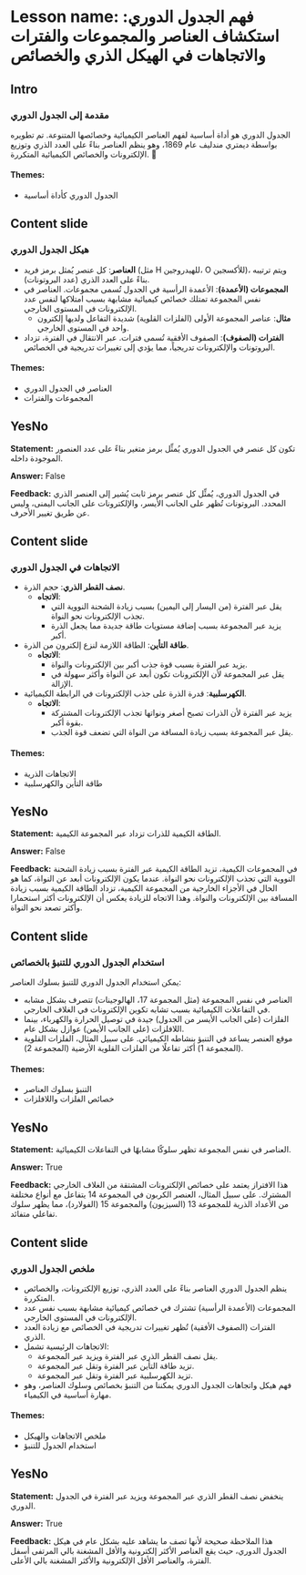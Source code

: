 # Lesson name: فهم الجدول الدوري: استكشاف العناصر والمجموعات والفترات والاتجاهات في الهيكل الذري والخصائص

## Intro

### مقدمة إلى الجدول الدوري

الجدول الدوري هو أداة أساسية لفهم العناصر الكيميائية وخصائصها المتنوعة. تم تطويره بواسطة ديمتري مندليف عام 1869، وهو ينظم العناصر بناءً على العدد الذري وتوزيع الإلكترونات والخصائص الكيميائية المتكررة. 🌟

#### **Themes:**
- الجدول الدوري كأداة أساسية

## Content slide

### هيكل الجدول الدوري

- **العناصر**: كل عنصر يُمثل برمز فريد (مثل H للهيدروجين، O للأكسجين)، ويتم ترتيبه بناءً على العدد الذري (عدد البروتونات).
- **المجموعات (الأعمدة)**: الأعمدة الرأسية في الجدول تُسمى مجموعات. العناصر في نفس المجموعة تمتلك خصائص كيميائية مشابهة بسبب امتلاكها لنفس عدد الإلكترونات في المستوى الخارجي.
  - **مثال**: عناصر المجموعة الأولى (الفلزات القلوية) شديدة التفاعل ولديها إلكترون واحد في المستوى الخارجي.
- **الفترات (الصفوف)**: الصفوف الأفقية تُسمى فترات. عبر الانتقال في الفترة، تزداد البروتونات والإلكترونات تدريجياً، مما يؤدي إلى تغييرات تدريجية في الخصائص.

#### **Themes:**
- العناصر في الجدول الدوري
- المجموعات والفترات

## YesNo

**Statement:** تكون كل عنصر في الجدول الدوري يُمثِّل برمز متغير بناءً على عدد العنصور الموجودة داخله.

**Answer:** False

**Feedback:**
في الجدول الدوري، يُمثِّل كل عنصر برمز ثابت يُشير إلى العنصر الذري المحدد. البروتونات تُظهر على الجانب الأيسر، والإلكترونات على الجانب اليمنى، وليس عن طريق تغيير الأحرف.


## Content slide

### الاتجاهات في الجدول الدوري

- **نصف القطر الذري**: حجم الذرة.
  - **الاتجاه**:
    - يقل عبر الفترة (من اليسار إلى اليمين) بسبب زيادة الشحنة النووية التي تجذب الإلكترونات نحو النواة.
    - يزيد عبر المجموعة بسبب إضافة مستويات طاقة جديدة مما يجعل الذرة أكبر.
- **طاقة التأين**: الطاقة اللازمة لنزع إلكترون من الذرة.
  - **الاتجاه**:
    - يزيد عبر الفترة بسبب قوة جذب أكبر بين الإلكترونات والنواة.
    - يقل عبر المجموعة لأن الإلكترونات تكون أبعد عن النواة وأكثر سهولة في الإزالة.
- **الكهرسلبية**: قدرة الذرة على جذب الإلكترونات في الرابطة الكيميائية.
  - **الاتجاه**:
    - يزيد عبر الفترة لأن الذرات تصبح أصغر ونواتها تجذب الإلكترونات المشتركة بقوة أكبر.
    - يقل عبر المجموعة بسبب زيادة المسافة من النواة التي تضعف قوة الجذب.

#### **Themes:**
- الاتجاهات الذرية
- طاقة التأين والكهرسلبية

## YesNo

**Statement:** الطاقة الكيمية للذرات تزداد عبر المجموعة الكيمية.

**Answer:** False

**Feedback:**
في المجموعات الكيمية، تزيد الطاقة الكيمية عبر الفترة بسبب زيادة الشحنة النووية التي تجذب الإلكترونات نحو النواة. عندما يكون الإلكترونات أبعد عن النواة، كما هو الحال في الأجزاء الخارجية من المجموعة الكيمية، تزداد الطاقة الكيمية بسبب زيادة المسافة بين الإلكترونات والنواة. وهذا الاتجاه للزيادة يعكس أن الإلكترونات أكثر استحمارا وأكثر تصعد نحو النواة.


## Content slide

### استخدام الجدول الدوري للتنبؤ بالخصائص

يمكن استخدام الجدول الدوري للتنبؤ بسلوك العناصر:
- العناصر في نفس المجموعة (مثل المجموعة 17، الهالوجينات) تتصرف بشكل مشابه في التفاعلات الكيميائية بسبب تشابه تكوين الإلكترونات في الغلاف الخارجي.
- الفلزات (على الجانب الأيسر من الجدول) جيدة في توصيل الحرارة والكهرباء، بينما اللافلزات (على الجانب الأيمن) عوازل بشكل عام.
- موقع العنصر يساعد في التنبؤ بنشاطه الكيميائي. على سبيل المثال، الفلزات القلوية (المجموعة 1) أكثر تفاعلًا من الفلزات القلوية الأرضية (المجموعة 2).

#### **Themes:**
- التنبؤ بسلوك العناصر
- خصائص الفلزات واللافلزات

## YesNo

**Statement:** العناصر في نفس المجموعة تظهر سلوكًا مشابهًا في التفاعلات الكيميائية.

**Answer:** True

**Feedback:**
هذا الافتراز يعتمد على خصائص الإلكترونات المشتقة من الغلاف الخارجي المشترك. على سبيل المثال، العنصر الكربون في المجموعة 14 يتفاعل مع أنواع مختلفة من الأعداد الذرية للمجموعة 13 (السيزيون) والمجموعة 15 (الفولارد)، مما يظهر سلوك تفاعلي متفائد.


## Content slide

### ملخص الجدول الدوري

- ينظم الجدول الدوري العناصر بناءً على العدد الذري، توزيع الإلكترونات، والخصائص المتكررة.
- المجموعات (الأعمدة الرأسية) تشترك في خصائص كيميائية مشابهة بسبب نفس عدد الإلكترونات في المستوى الخارجي.
- الفترات (الصفوف الأفقية) تُظهر تغييرات تدريجية في الخصائص مع زيادة العدد الذري.
- الاتجاهات الرئيسية تشمل:
  - يقل نصف القطر الذري عبر الفترة ويزيد عبر المجموعة.
  - تزيد طاقة التأين عبر الفترة وتقل عبر المجموعة.
  - تزيد الكهرسلبية عبر الفترة وتقل عبر المجموعة.
- فهم هيكل واتجاهات الجدول الدوري يمكننا من التنبؤ بخصائص وسلوك العناصر، وهو مهارة أساسية في الكيمياء.

#### **Themes:**
- ملخص الاتجاهات والهيكل
- استخدام الجدول للتنبؤ

## YesNo

**Statement:** ينخفض نصف القطر الذري عبر المجموعة ويزيد عبر الفترة في الجدول الدوري.

**Answer:** True

**Feedback:**
هذا الملاحظة صحيحة لأنها تصف ما يشاهد عليه بشكل عام في هيكل الجدول الدوري، حيث يقع العناصر الأكثر إلكترونية والأقل المشغنة بالي المرتفى أسفل الفترة، والعناصر الأقل الإلكترونية والأكثر المشغنة بالي الأعلى.

